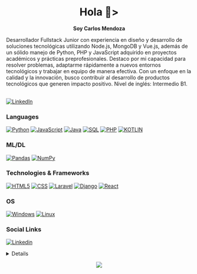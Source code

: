 <h1 align="center">Hola 👋></h1>
<p align="center">
    <b>Soy Carlos Mendoza</b>

Desarrollador Fullstack Junior con experiencia en diseño y desarrollo de soluciones tecnológicas utilizando Node.js, MongoDB y Vue.js, además de un sólido manejo de Python, PHP y JavaScript adquirido en proyectos académicos y prácticas preprofesionales. Destaco por mi capacidad para resolver problemas, adaptarme rápidamente a nuevos entornos tecnológicos y trabajar en equipo de manera efectiva. Con un enfoque en la calidad y la innovación, busco contribuir al desarrollo de productos tecnológicos que generen impacto positivo. Nivel de inglés: Intermedio B1.<br>

   <br>
    <a href="www.linkedin.com/in/carlos-mendoza-solis-developer/">
        <img src="https://img.shields.io/badge/LinkedIn-blue?style=flat-square&logo=linkedin" alt="LinkedIn">
    </a>
</p>


### Languages
[![Python](https://img.shields.io/badge/python-black?style=for-the-badge&logo=python)](https://github.com/cmendoza-dev)
[![JavaScript](https://img.shields.io/badge/javascript-black?style=for-the-badge&logo=javascript)](https://github.com/cmendoza-dev)
[![Java](https://img.shields.io/badge/java-black?style=for-the-badge&logo=java)](https://github.com/cmendoza-dev)
[![SQL](https://img.shields.io/badge/sql-black?style=for-the-badge&logo=mysql)](https://github.com/cmendoza-dev)
[![PHP](https://img.shields.io/badge/php-black?style=for-the-badge&logo=php)](https://github.com/cmendoza-dev)
[![KOTLIN](https://img.shields.io/badge/kotlin-black?style=for-the-badge&logo=kotlin)](https://github.com/cmendoza-dev)
### ML/DL
[![Pandas](https://img.shields.io/badge/pandas-black?style=for-the-badge&logo=pandas)](https://github.com/cmendoza-dev)
[![NumPy](https://img.shields.io/badge/numpy-black?style=for-the-badge&logo=numpy)](https://github.com/cmendoza-dev)

### Technologies & Frameworks

[![HTML5](https://img.shields.io/badge/html5-black?style=for-the-badge&logo=html5)](https://github.com/cmendoza-dev)
[![CSS](https://img.shields.io/badge/css-black?style=for-the-badge&logo=css)](https://github.com/cmendoza-dev)
[![Laravel](https://img.shields.io/badge/laravel-black?style=for-the-badge&logo=laravel)](https://github.com/cmendoza-dev)
[![Django](https://img.shields.io/badge/django-black?style=for-the-badge&logo=django)](https://github.com/cmendoza-dev)
[![React](https://img.shields.io/badge/react-black?style=for-the-badge&logo=react)](https://github.com/cmendoza-dev)

### OS
[![Windows](https://img.shields.io/badge/Windows-black?style=for-the-badge&logo=Windows)](https://github.com/cmendoza-dev)
[![Linux](https://img.shields.io/badge/Linux-black?style=for-the-badge&logo=Linux)](https://github.com/cmendoza-dev)

### Social Links
[![Linkedin](https://img.shields.io/badge/linkedin-black?style=for-the-badge&logo=linkedin)](https://www.linkedin.com/in/carlos-mendoza-solis-developer/)

<details>
<p align="center">
  <a href="https://github.com/cmendoza-dev">
    <img src="http://github-profile-summary-cards.vercel.app/api/cards/profile-details?username=cmendoza-dev&theme=transparent" />
  </a>
  <a href="https://github.com/cmendoza-dev">
    <img src="https://github-readme-streak-stats.herokuapp.com/?user=cmendoza-dev&hide_border=true&card_width=338&theme=transparent" />
  </a>
  <a href="https://github.com/cmendoza-dev">
    <img src="http://github-profile-summary-cards.vercel.app/api/cards/stats?username=cmendoza-dev&theme=transparent" />
  </a>
  <a href="https://github.com/cmendoza-dev">
    <img src="https://github-readme-stats.vercel.app/api/top-langs/?username=cmendoza-dev&langs_count=10&exclude_repo=&hide=jupyter%20notebook,vim%20script,cmake,makefile,batchfile,emacs%20lisp,css,html&layout=default&card_width=699&hide_border=true&theme=transparent" />
  </a>
</p>
</details>

<p align="center">
  <a href="https://github.com/cmendoza-dev">
    <img src="https://komarev.com/ghpvc/?username=cmendoza-dev&color=blue&style=flat)" />
  </a>
</p>
<!--

- 🔭 I’m currently working on ...
- 🌱 I’m currently learning ...
- 👯 I’m looking to collaborate on ...
- 🤔 I’m looking for help with ...
- 💬 Ask me about ...
- 📫 How to reach me: ...
- 😄 Pronouns: ...
- ⚡ Fun fact: ...
-->
